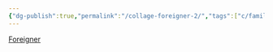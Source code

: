```yaml
---
{"dg-publish":true,"permalink":"/collage-foreigner-2/","tags":["c/family","c/baby","c/puzzle","c/city","c/frame","c/immigration","c/foreigner"],"created":"2024-01-01T15:53:42.133-05:00","updated":"2024-01-01T17:18:35.074-05:00"}
---
```



[Foreigner](https://www.instagram.com/p/Bw-ugQglV3A/)
